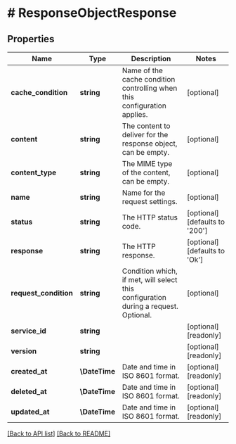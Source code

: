 # # ResponseObjectResponse

## Properties

Name | Type | Description | Notes
------------ | ------------- | ------------- | -------------
**cache_condition** | **string** | Name of the cache condition controlling when this configuration applies. | [optional] 
**content** | **string** | The content to deliver for the response object, can be empty. | [optional] 
**content_type** | **string** | The MIME type of the content, can be empty. | [optional] 
**name** | **string** | Name for the request settings. | [optional] 
**status** | **string** | The HTTP status code. | [optional]  [defaults to '200']
**response** | **string** | The HTTP response. | [optional]  [defaults to 'Ok']
**request_condition** | **string** | Condition which, if met, will select this configuration during a request. Optional. | [optional] 
**service_id** | **string** |  | [optional] [readonly] 
**version** | **string** |  | [optional] [readonly] 
**created_at** | **\DateTime** | Date and time in ISO 8601 format. | [optional] [readonly] 
**deleted_at** | **\DateTime** | Date and time in ISO 8601 format. | [optional] [readonly] 
**updated_at** | **\DateTime** | Date and time in ISO 8601 format. | [optional] [readonly] 


[[Back to API list]](../../README.md#endpoints) [[Back to README]](../../README.md)
